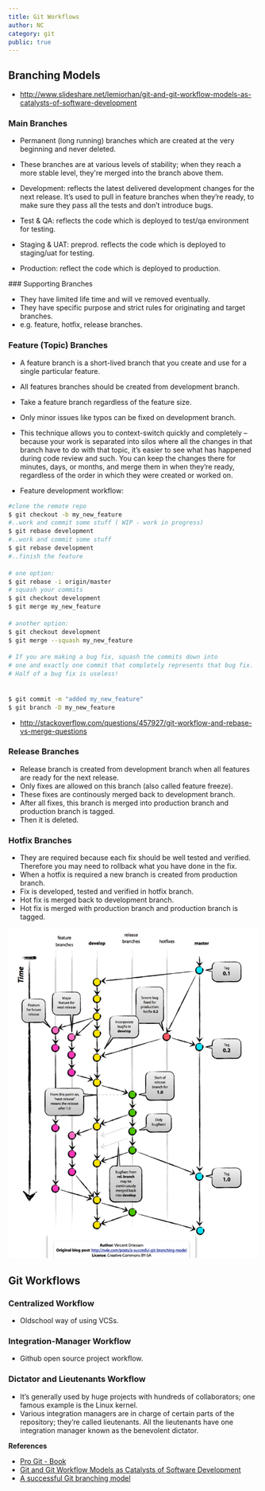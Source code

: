 ```yaml
---
title: Git Workflows
author: NC
category: git
public: true
---
```


## Branching Models

- <http://www.slideshare.net/lemiorhan/git-and-git-workflow-models-as-catalysts-of-software-development>

### Main Branches

- Permanent (long running) branches which are created at the very beginning and never deleted.
- These branches are at various levels of stability; when they reach a more stable level, they're merged into the branch above them.

- Development: reflects the latest delivered development changes for the next release. It’s used to pull in feature branches when they’re ready, to make sure they pass all the tests and don’t introduce bugs.
- Test & QA: reflects the code which is deployed to test/qa environment for testing.
- Staging & UAT: preprod. reflects the code which is deployed to staging/uat for testing.
- Production: reflect the code which is deployed to production.



### Supporting Branches

- They have limited life time and will ve removed eventually.
- They have specific purpose and strict rules for originating and target branches.
- e.g. feature, hotfix, release branches.


### Feature (Topic) Branches
- A feature branch is a short-lived branch that you create and use for a single particular feature.
- All features branches should be created from development branch.
- Take a feature branch regardless of the feature size.
- Only minor issues like typos can be fixed on development branch.

- This technique allows you to context-switch quickly and completely – because your work is separated into silos where all the changes in that branch have to do with that topic, it’s easier to see what has happened during code review and such. You can keep the changes there for minutes, days, or months, and merge them in when they’re ready, regardless of the order in which they were created or worked on.

- Feature development workflow:

```sh
#clone the remote repo
$ git checkout -b my_new_feature
#..work and commit some stuff ( WIP - work in progress)
$ git rebase development
#..work and commit some stuff
$ git rebase development
#..finish the feature

# one option:
$ git rebase -i origin/master
# squash your commits
$ git checkout development
$ git merge my_new_feature

# another option:
$ git checkout development
$ git merge --squash my_new_feature

# If you are making a bug fix, squash the commits down into
# one and exactly one commit that completely represents that bug fix.
# Half of a bug fix is useless!


$ git commit -m "added my_new_feature"
$ git branch -D my_new_feature
```
- <http://stackoverflow.com/questions/457927/git-workflow-and-rebase-vs-merge-questions>



### Release Branches
- Release branch is created from development branch when all features are ready for the next release.
- Only fixes are allowed on this branch (also called feature freeze).
- These fixes are continously merged back to development branch.
- After all fixes, this branch is merged into production branch and production branch is tagged.
- Then it is deleted.

### Hotfix Branches

- They are required because each fix should be well tested and verified. Therefore you may need to rollback what you have done in the fix.
- When a hotfix is required a new branch is created from production branch.
- Fix is developed, tested and verified in hotfix branch.
- Hot fix is merged back to development branch.
- Hot fix is merged with production branch and production branch is tagged.



![](/img/git_branching_model.png)



## Git Workflows


### Centralized Workflow

- Oldschool way of using VCSs.

### Integration-Manager Workflow

- Github open source project workflow.


### Dictator and Lieutenants Workflow

- It’s generally used by huge projects with hundreds of collaborators; one famous example is the Linux kernel.
- Various integration managers are in charge of certain parts of the repository; they’re called lieutenants. All the lieutenants have one integration manager known as the benevolent dictator.


**References**
- [Pro Git - Book](http://git-scm.com/book)
- [Git and Git Workflow Models as Catalysts of Software Development](http://www.slideshare.net/lemiorhan/git-and-git-workflow-models-as-catalysts-of-software-development)
- [A successful Git branching model](http://nvie.com/posts/a-successful-git-branching-model/)
